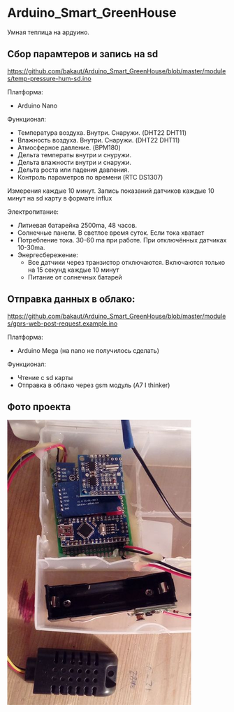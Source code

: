 # Arduino_Smart_GreenHouse
Умная теплица на ардуино.

## Сбор парамтеров и запись на sd

https://github.com/bakaut/Arduino_Smart_GreenHouse/blob/master/modules/temp-pressure-hum-sd.ino

Платформа:

* Arduino Nano

Функционал:

* Температура воздуха. Внутри. Снаружи. (DHT22 DHT11)
* Влажность воздуха. Внутри. Снаружи. (DHT22 DHT11)
* Атмосферное давление. (BPM180)
* Дельта температы внутри и снуружи.
* Дельта влажности внутри и снаружи.
* Дельта роста или падения давления.
* Контроль параметров по времени (RTC DS1307)


Измерения каждые 10 минут. Запись показаний датчиков каждые 10 минут на sd карту в формате influx


Электропитание:
* Литиевая батарейка 2500ma, 48 часов.
* Солнечные панели. В светлое время суток. Если тока хватает
* Потребление тока. 30-60 ma при работе. При отключённых датчиках 10-30ma.
* Энергесбережение:
  * Все датчики через транзистор отключаются. Включаются только на 15 секунд каждые 10 минут
  * Питание от солнечных батарей


## Отправка данных в облако:

https://github.com/bakaut/Arduino_Smart_GreenHouse/blob/master/modules/gprs-web-post-request.example.ino

Платформа:
* Arduino Mega (на nano не получилось сделать)

Функционал:
* Чтение с sd карты
* Отправка в облако через gsm модуль (A7 I thinker)

## Фото проекта

![main](photo/20180227_001432[1].jpg)

